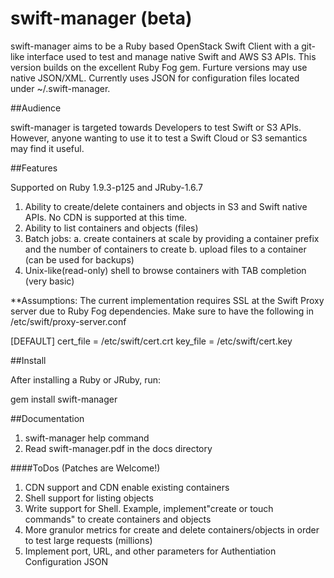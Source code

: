 swift-manager (beta)
===== 

swift-manager aims to be a Ruby based OpenStack Swift Client with a git-like interface used to test and manage native Swift and AWS S3 APIs. This version builds on the excellent Ruby Fog gem. Furture versions may use native JSON/XML. Currently uses JSON for configuration files located under ~/.swift-manager.

##Audience

swift-manager is targeted towards Developers to test Swift or S3 APIs. However, anyone wanting to use it to test a Swift Cloud or S3 semantics may find it useful.

##Features


Supported on Ruby 1.9.3-p125 and JRuby-1.6.7

1. Ability to create/delete containers and objects in S3 and Swift native APIs. No CDN is supported at this time.
2. Ability to list containers and objects (files)
3. Batch jobs:
	a. create containers at scale by providing a container prefix and the number of containers to create
	b. upload files to a container (can be used for backups)
4. Unix-like(read-only) shell to browse containers with TAB completion (very basic)

**Assumptions: The current implementation requires SSL at the Swift Proxy server due to Ruby Fog dependencies. Make sure to have the following in /etc/swift/proxy-server.conf

[DEFAULT]
cert_file = /etc/swift/cert.crt
key_file = /etc/swift/cert.key


##Install

After installing a Ruby or JRuby, run:

gem install swift-manager

##Documentation

1. swift-manager help command
2. Read swift-manager.pdf in the docs directory

####ToDos (Patches are Welcome!)

1. CDN support and CDN enable existing containers
2. Shell support for listing objects
3. Write support for Shell. Example, implement"create or touch commands" to create containers and objects
4. More granulor metrics for create and delete containers/objects in order to test large requests (millions)
5. Implement port, URL, and other parameters for Authentiation Configuration JSON






